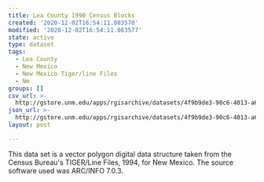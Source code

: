 ```yaml
---
title: Lea County 1990 Census Blocks
created: '2020-12-02T16:54:11.083570'
modified: '2020-12-02T16:54:11.083577'
state: active
type: dataset
tags:
  - Lea County
  - New Mexico
  - New Mexico Tiger/line Files
  - Nm
groups: []
csv_url: >-
  http://gstore.unm.edu/apps/rgisarchive/datasets/4f9b9de3-90c6-4013-a62f-d3c7d18c5940/tlf525shp.derived.csv
json_url: >-
  http://gstore.unm.edu/apps/rgisarchive/datasets/4f9b9de3-90c6-4013-a62f-d3c7d18c5940/tlf525shp.derived.json
layout: post

---
```

 This data set is a vector polygon digital data structure taken from the
				Census Bureau's TIGER/Line Files, 1994, for New Mexico. The source software used was
				ARC/INFO 7.0.3. 
